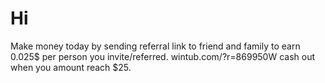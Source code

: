 # Hi
Make money today by sending referral link  to friend and family to earn 0.025$ per person you invite/referred.
wintub.com/?r=869950W  cash out when you amount reach $25.

